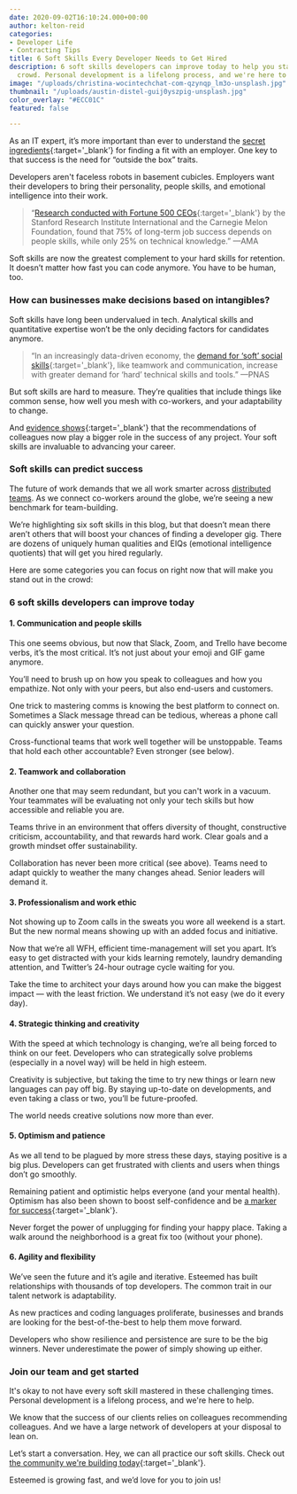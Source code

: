 ```yaml
---
date: 2020-09-02T16:10:24.000+00:00
author: kelton-reid
categories:
- Developer Life
- Contracting Tips
title: 6 Soft Skills Every Developer Needs to Get Hired
description: 6 soft skills developers can improve today to help you stand out in the
  crowd. Personal development is a lifelong process, and we're here to help.
image: "/uploads/christina-wocintechchat-com-qzynqp_lm3o-unsplash.jpg"
thumbnail: "/uploads/austin-distel-guij0yszpig-unsplash.jpg"
color_overlay: "#ECC01C"
featured: false

---
```

As an IT expert, it’s more important than ever to understand the [secret ingredients](https://esteemed.io/blog/2020/08/05/happy/){:target='_blank'} for finding a fit with an employer. One key to that success is the need for “outside the box” traits.

Developers aren't faceless robots in basement cubicles. Employers want their developers to bring their personality, people skills, and emotional intelligence into their work.

> “[Research conducted with Fortune 500 CEOs](https://www.amanet.org/articles/the-hard-truth-about-soft-skills/){:target='_blank'} by the Stanford Research Institute International and the Carnegie Melon Foundation, found that 75% of long-term job success depends on people skills, while only 25% on technical knowledge.” —AMA

Soft skills are now the greatest complement to your hard skills for retention. It doesn’t matter how fast you can code anymore. You have to be human, too.

### How can businesses make decisions based on intangibles?

Soft skills have long been undervalued in tech. Analytical skills and quantitative expertise won’t be the only deciding factors for candidates anymore.

> “In an increasingly data-driven economy, the [demand for ‘soft’ social skills](https://www.pnas.org/doi/pdf/10.1073/pnas.1804247115){:target='_blank'}, like teamwork and communication, increase with greater demand for ‘hard’ technical skills and tools.” —PNAS

But soft skills are hard to measure. They’re qualities that include things like common sense, how well you mesh with co-workers, and your adaptability to change.

And [evidence shows](http://www.jite.org/documents/Vol11/JITEv11p155-168Zhang1119.pdf){:target='_blank'} that the recommendations of colleagues now play a bigger role in the success of any project. Your soft skills are invaluable to advancing your career.

### Soft skills can predict success

The future of work demands that we all work smarter across [distributed teams](https://esteemed.io/blog/2020/07/08/5-benefits-of-a-distributed-workforce/). As we connect co-workers around the globe, we’re seeing a new benchmark for team-building.

We’re highlighting six soft skills in this blog, but that doesn’t mean there aren’t others that will boost your chances of finding a developer gig. There are dozens of uniquely human qualities and EIQs (emotional intelligence quotients) that will get you hired regularly.

Here are some categories you can focus on right now that will make you stand out in the crowd:

### 6 soft skills developers can improve today

#### 1. Communication and people skills

This one seems obvious, but now that Slack, Zoom, and Trello have become verbs, it’s the most critical. It’s not just about your emoji and GIF game anymore.

You’ll need to brush up on how you speak to colleagues and how you empathize. Not only with your peers, but also end-users and customers.

One trick to mastering comms is knowing the best platform to connect on. Sometimes a Slack message thread can be tedious, whereas a phone call can quickly answer your question.

Cross-functional teams that work well together will be unstoppable. Teams that hold each other accountable? Even stronger (see below).

#### 2. Teamwork and collaboration

Another one that may seem redundant, but you can't work in a vacuum. Your teammates will be evaluating not only your tech skills but how accessible and reliable you are.

Teams thrive in an environment that offers diversity of thought, constructive criticism, accountability, and that rewards hard work. Clear goals and a growth mindset offer sustainability.

Collaboration has never been more critical (see above). Teams need to adapt quickly to weather the many changes ahead. Senior leaders will demand it.

#### 3. Professionalism and work ethic

Not showing up to Zoom calls in the sweats you wore all weekend is a start. But the new normal means showing up with an added focus and initiative.

Now that we’re all WFH, efficient time-management will set you apart. It’s easy to get distracted with your kids learning remotely, laundry demanding attention, and Twitter’s 24-hour outrage cycle waiting for you.

Take the time to architect your days around how you can make the biggest impact — with the least friction. We understand it’s not easy (we do it every day).

#### 4. Strategic thinking and creativity

With the speed at which technology is changing, we’re all being forced to think on our feet. Developers who can strategically solve problems (especially in a novel way) will be held in high esteem.

Creativity is subjective, but taking the time to try new things or learn new languages can pay off big. By staying up-to-date on developments, and even taking a class or two, you’ll be future-proofed.

The world needs creative solutions now more than ever.

#### 5. Optimism and patience

As we all tend to be plagued by more stress these days, staying positive is a big plus. Developers can get frustrated with clients and users when things don’t go smoothly.

Remaining patient and optimistic helps everyone (and your mental health). Optimism has also been shown to boost self-confidence and be [a marker for success](https://www.fastcompany.com/1291599/self-confidence-optimism-and-success){:target='_blank'}.

Never forget the power of unplugging for finding your happy place. Taking a walk around the neighborhood is a great fix too (without your phone).

#### 6. Agility and flexibility

We’ve seen the future and it’s agile and iterative. Esteemed has built relationships with thousands of top developers. The common trait in our talent network is adaptability.

As new practices and coding languages proliferate, businesses and brands are looking for the best-of-the-best to help them move forward.

Developers who show resilience and persistence are sure to be the big winners. Never underestimate the power of simply showing up either.

### Join our team and get started

It's okay to not have every soft skill mastered in these challenging times. Personal development is a lifelong process, and we're here to help.

We know that the success of our clients relies on colleagues recommending colleagues. And we have a large network of developers at your disposal to lean on.

Let’s start a conversation. Hey, we can all practice our soft skills. Check out [the community we're building today](https://esteemed.io/company/){:target='_blank'}.

Esteemed is growing fast, and we’d love for you to join us!